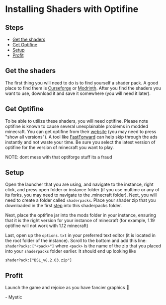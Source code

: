 # Installing Shaders with Optifine

## Steps

* [Get the shaders](#get-the-shaders)
* [Get Optifine](#get-optifine)
* [Setup](#setup)
* [Profit](#profit)

## Get the shaders

The first thing you will need to do is to find yourself a shader pack. A good place to find them is [Curseforge](https://www.curseforge.com/minecraft/search?page=1&pageSize=20&sortType=1&class=customization&search=Shaders) or [Modrinth](https://modrinth.com/shaders).
After you find the shaders you want to use, download it and save it somewhere (you will need it later).

## Get Optifine

To be able to utilize these shaders, you will need optifine. Please note optifine is known to cause several unexplainable problems in modded minecraft. You can get optifine from their [website](https://optifine.net/downloads) (you may need to press "show all versions"). A tool like [FastForward](https://github.com/FastForwardTeam/FastForward) can help skip through the ads instantly and not waste your time. Be sure you select the latest version of optifine for the version of minecraft you want to play.

NOTE: dont mess with that optiforge stuff its a fraud

## Setup

Open the launcher that you are using, and navigate to the instance, right click, and press open folder or instance folder (if you use multimc or any of its forks, you may need to navigate to the .minecraft folder).
Next, you will need to create a folder called `shaderpacks`. Place your shader zip that you downloaded in the first [step](#get-the-shaders) into this shaderpacks folder.

Next, place the optifine jar into the mods folder in your instance, ensuring that it is the right version for your instance of minecraft (for example, 1.19 optifine will not work with 1.12 minecraft)

Last, open up the `options.txt` in your preferred text editor (it is located in the root folder of the instance). Scroll to the bottom and add this line: `shaderPacks:["<pack>"]` where `<pack>` is the name of the zip that you placed into your `shaderpacks` folder earlier. It should end up looking like

    shaderPack:["BSL_v8.2.03.zip"]

## Profit

Launch the game and rejoice as you have fancier graphics :crab:

 \- Mystic
